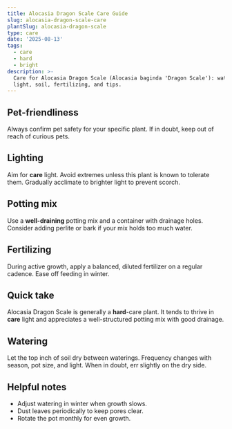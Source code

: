 ```yaml
---
title: Alocasia Dragon Scale Care Guide
slug: alocasia-dragon-scale-care
plantSlug: alocasia-dragon-scale
type: care
date: '2025-08-13'
tags:
  - care
  - hard
  - bright
description: >-
  Care for Alocasia Dragon Scale (Alocasia baginda 'Dragon Scale'): watering,
  light, soil, fertilizing, and tips.
---
```

## Pet-friendliness
Always confirm pet safety for your specific plant. If in doubt, keep out of reach of curious pets.

## Lighting
Aim for **care** light. Avoid extremes unless this plant is known to tolerate them. Gradually acclimate to brighter light to prevent scorch.

## Potting mix
Use a **well-draining** potting mix and a container with drainage holes. Consider adding perlite or bark if your mix holds too much water.

## Fertilizing
During active growth, apply a balanced, diluted fertilizer on a regular cadence. Ease off feeding in winter.

## Quick take
Alocasia Dragon Scale is generally a **hard**-care plant. It tends to thrive in **care** light and appreciates a well-structured potting mix with good drainage.

## Watering
Let the top inch of soil dry between waterings. Frequency changes with season, pot size, and light. When in doubt, err slightly on the dry side.

## Helpful notes
- Adjust watering in winter when growth slows.
- Dust leaves periodically to keep pores clear.
- Rotate the pot monthly for even growth.
